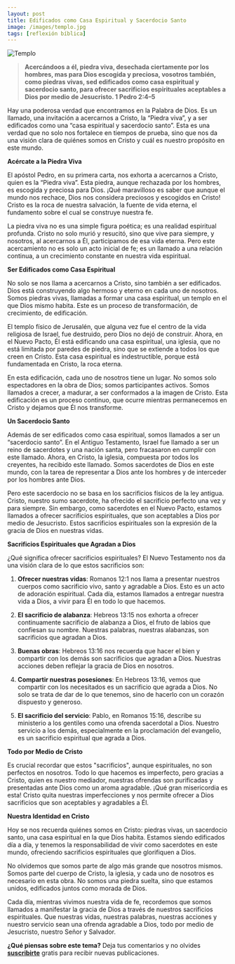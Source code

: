 ```yaml
---
layout: post
title: Edificados como Casa Espiritual y Sacerdocio Santo
image: /images/templo.jpg
tags: [reflexión bíblica]
---
```

![Templo](/images/templo.jpg)
>**Acercándoos a él, piedra viva, desechada ciertamente por los hombres, mas para Dios escogida y preciosa, vosotros también, como piedras vivas, sed edificados como casa espiritual y sacerdocio santo, para ofrecer sacrificios espirituales aceptables a Dios por medio de Jesucristo. 1 Pedro 2:4–5**

Hay una poderosa verdad que encontramos en la Palabra de Dios. Es un llamado, una invitación a acercarnos a Cristo, la “Piedra viva”, y a ser edificados como una “casa espiritual y sacerdocio santo”. Esta es una verdad que no solo nos fortalece en tiempos de prueba, sino que nos da una visión clara de quiénes somos en Cristo y cuál es nuestro propósito en este mundo.

**Acércate a la Piedra Viva**

El apóstol Pedro, en su primera carta, nos exhorta a acercarnos a Cristo, quien es la “Piedra viva”. Esta piedra, aunque rechazada por los hombres, es escogida y preciosa para Dios. ¡Qué maravilloso es saber que aunque el mundo nos rechace, Dios nos considera preciosos y escogidos en Cristo! Cristo es la roca de nuestra salvación, la fuente de vida eterna, el fundamento sobre el cual se construye nuestra fe.

La piedra viva no es una simple figura poética; es una realidad espiritual profunda. Cristo no solo murió y resucitó, sino que vive para siempre, y nosotros, al acercarnos a Él, participamos de esa vida eterna. Pero este acercamiento no es solo un acto inicial de fe; es un llamado a una relación continua, a un crecimiento constante en nuestra vida espiritual.

**Ser Edificados como Casa Espiritual**

No solo se nos llama a acercarnos a Cristo, sino también a ser edificados. Dios está construyendo algo hermoso y eterno en cada uno de nosotros. Somos piedras vivas, llamadas a formar una casa espiritual, un templo en el que Dios mismo habita. Este es un proceso de transformación, de crecimiento, de edificación.

El templo físico de Jerusalén, que alguna vez fue el centro de la vida religiosa de Israel, fue destruido, pero Dios no dejó de construir. Ahora, en el Nuevo Pacto, Él está edificando una casa espiritual, una iglesia, que no está limitada por paredes de piedra, sino que se extiende a todos los que creen en Cristo. Esta casa espiritual es indestructible, porque está fundamentada en Cristo, la roca eterna.

En esta edificación, cada uno de nosotros tiene un lugar. No somos solo espectadores en la obra de Dios; somos participantes activos. Somos llamados a crecer, a madurar, a ser conformados a la imagen de Cristo. Esta edificación es un proceso continuo, que ocurre mientras permanecemos en Cristo y dejamos que Él nos transforme.

**Un Sacerdocio Santo**

Además de ser edificados como casa espiritual, somos llamados a ser un “sacerdocio santo”. En el Antiguo Testamento, Israel fue llamado a ser un reino de sacerdotes y una nación santa, pero fracasaron en cumplir con este llamado. Ahora, en Cristo, la iglesia, compuesta por todos los creyentes, ha recibido este llamado. Somos sacerdotes de Dios en este mundo, con la tarea de representar a Dios ante los hombres y de interceder por los hombres ante Dios.

Pero este sacerdocio no se basa en los sacrificios físicos de la ley antigua. Cristo, nuestro sumo sacerdote, ha ofrecido el sacrificio perfecto una vez y para siempre. Sin embargo, como sacerdotes en el Nuevo Pacto, estamos llamados a ofrecer sacrificios espirituales, que son aceptables a Dios por medio de Jesucristo. Estos sacrificios espirituales son la expresión de la gracia de Dios en nuestras vidas.

**Sacrificios Espirituales que Agradan a Dios**

¿Qué significa ofrecer sacrificios espirituales? El Nuevo Testamento nos da una visión clara de lo que estos sacrificios son:

1. **Ofrecer nuestras vidas**: Romanos 12:1 nos llama a presentar nuestros cuerpos como sacrificio vivo, santo y agradable a Dios. Esto es un acto de adoración espiritual. Cada día, estamos llamados a entregar nuestra vida a Dios, a vivir para Él en todo lo que hacemos.

2. **El sacrificio de alabanza**: Hebreos 13:15 nos exhorta a ofrecer continuamente sacrificio de alabanza a Dios, el fruto de labios que confiesan su nombre. Nuestras palabras, nuestras alabanzas, son sacrificios que agradan a Dios.

3. **Buenas obras**: Hebreos 13:16 nos recuerda que hacer el bien y compartir con los demás son sacrificios que agradan a Dios. Nuestras acciones deben reflejar la gracia de Dios en nosotros.

4. **Compartir nuestras posesiones**: En Hebreos 13:16, vemos que compartir con los necesitados es un sacrificio que agrada a Dios. No solo se trata de dar de lo que tenemos, sino de hacerlo con un corazón dispuesto y generoso.

5. **El sacrificio del servicio**: Pablo, en Romanos 15:16, describe su ministerio a los gentiles como una ofrenda sacerdotal a Dios. Nuestro servicio a los demás, especialmente en la proclamación del evangelio, es un sacrificio espiritual que agrada a Dios.

**Todo por Medio de Cristo**

Es crucial recordar que estos "sacrificios", aunque espirituales, no son perfectos en nosotros. Todo lo que hacemos es imperfecto, pero gracias a Cristo, quien es nuestro mediador, nuestras ofrendas son purificadas y presentadas ante Dios como un aroma agradable. ¡Qué gran misericordia es esta! Cristo quita nuestras imperfecciones y nos permite ofrecer a Dios sacrificios que son aceptables y agradables a Él.

**Nuestra Identidad en Cristo**

Hoy se nos recuerda quiénes somos en Cristo: piedras vivas, un sacerdocio santo, una casa espiritual en la que Dios habita. Estamos siendo edificados día a día, y tenemos la responsabilidad de vivir como sacerdotes en este mundo, ofreciendo sacrificios espirituales que glorifiquen a Dios.

No olvidemos que somos parte de algo más grande que nosotros mismos. Somos parte del cuerpo de Cristo, la iglesia, y cada uno de nosotros es necesario en esta obra. No somos una piedra suelta, sino que estamos unidos, edificados juntos como morada de Dios.

Cada día, mientras vivimos nuestra vida de fe, recordemos que somos llamados a manifestar la gracia de Dios a través de nuestros sacrificios espirituales. Que nuestras vidas, nuestras palabras, nuestras acciones y nuestro servicio sean una ofrenda agradable a Dios, todo por medio de Jesucristo, nuestro Señor y Salvador.

**¿Qué piensas sobre este tema?** Deja tus comentarios y no olvides **[suscribirte](https://www.feedio.co/@jdanois)** gratis para recibir nuevas publicaciones.
<!--stackedit_data:
eyJoaXN0b3J5IjpbNzgwMjgyNDgxXX0=
-->